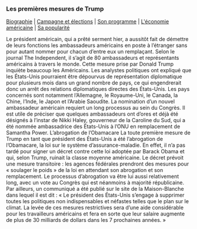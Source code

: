 ### Les premières mesures de Trump

[Biographie](index.md) | [Campagne et élections](campagne.md) | [Son programme](programme.md) | [L'économie américaine](économie.md) | [Sa popularité](popularité.md)

Le président américain, qui a prêté serment hier, a aussitôt fait de démettre de leurs fonctions les ambassadeurs américains en poste à l’étranger sans pour autant nommer pour chacun d’entre eux un remplaçant.
Selon le journal The Independent, il s’agit de 80 ambassadeurs et représentants américains à travers le monde.
Cette mesure prise par Donald Trump inquiète beaucoup les Américains. Les analystes politiques ont expliqué que les États-Unis pourraient être dépourvus de représentation diplomatique pour plusieurs mois dans un grand nombre de pays, ce qui engendrerait donc un arrêt des relations diplomatiques directes des États-Unis.
Les pays concernés sont notamment l’Allemagne, le Royaume-Uni, le Canada, la Chine, l’Inde, le Japon et l’Arabie Saoudite.
La nomination d’un nouvel ambassadeur américain requiert un long processus au sein du Congrès.
Il est utile de préciser que quelques ambassadeurs ont d’ores et déjà été désignés à l’instar de Nikki Haley, gouverneur de la Caroline du Sud, qui a été nommée ambassadrice des États-Unis à l’ONU en remplacement de Samantha Power.
L’abrogation de l’Obamacare
La toute première mesure de Trump en tant que président des États-Unis a été l’abrogation de l’Obamacare, la loi sur le système d’assurance-maladie. En effet, il n’a pas tardé pour signer un décret contre cette loi adoptée par Barack Obama et qui, selon Trump, ruinait la classe moyenne américaine.
Le décret prévoit une mesure transitoire : les agences fédérales prendront des mesures pour « soulager le poids » de la loi en attendant son abrogation et son remplacement. Le processus d’abrogation va être lui aussi relativement long, avec un vote au Congrès qui est néanmoins à majorité républicaine.
Par ailleurs, un communiqué a été publié sur le site de la Maison-Blanche dans lequel il est dit : « Le président des États-Unis s’engage à supprimer toutes les politiques non indispensables et néfastes telles que le plan sur le climat. La levée de ces mesures restrictives sera d’une aide considérable pour les travailleurs américains et fera en sorte que leur salaire augmente de plus de 30 milliards de dollars dans les 7 prochaines années. »

